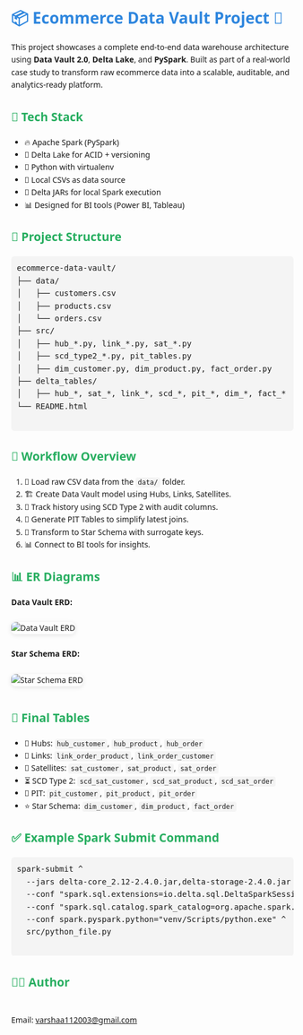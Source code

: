 <!DOCTYPE html>
<html lang="en">
<head>
  <meta charset="UTF-8" />
  <title>Ecommerce Data Vault 🚀</title>
  <style>
    body {
      font-family: 'Segoe UI', sans-serif;
      background-color: #fdfdfd;
      padding: 2em;
      line-height: 1.6;
    }
    h1 {
      color: #2e86de;
    }
    h2 {
      color: #27ae60;
    }
    code {
      background: #f4f4f4;
      padding: 2px 4px;
      border-radius: 4px;
    }
    pre {
      background: #f4f4f4;
      padding: 10px;
      overflow-x: auto;
      border-radius: 6px;
    }
    img {
      max-width: 100%;
      border-radius: 8px;
      margin: 10px 0;
      box-shadow: 0 2px 8px rgba(0,0,0,0.1);
    }
  </style>
</head>
<body>

  <h1>📦 Ecommerce Data Vault Project 🚀</h1>

  <p>
    This project showcases a complete end-to-end data warehouse architecture using <strong>Data Vault 2.0</strong>, 
    <strong>Delta Lake</strong>, and <strong>PySpark</strong>. Built as part of a real-world case study to transform raw ecommerce data into a scalable, auditable, and analytics-ready platform.
  </p>

  <h2>🧰 Tech Stack</h2>
  <ul>
    <li>🔥 Apache Spark (PySpark)</li>
    <li>🧊 Delta Lake for ACID + versioning</li>
    <li>🐍 Python with virtualenv</li>
    <li>📁 Local CSVs as data source</li>
    <li>🧪 Delta JARs for local Spark execution</li>
    <li>📊 Designed for BI tools (Power BI, Tableau)</li>
  </ul>

  <h2>📁 Project Structure</h2>
  <pre>
ecommerce-data-vault/
├── data/
│   ├── customers.csv
│   ├── products.csv
│   └── orders.csv
├── src/
│   ├── hub_*.py, link_*.py, sat_*.py
│   ├── scd_type2_*.py, pit_tables.py
│   ├── dim_customer.py, dim_product.py, fact_order.py
├── delta_tables/
│   ├── hub_*, sat_*, link_*, scd_*, pit_*, dim_*, fact_*
└── README.html
  </pre>

  <h2>🧠 Workflow Overview</h2>
  <ol>
    <li>🔽 Load raw CSV data from the <code>data/</code> folder.</li>
    <li>🏗️ Create Data Vault model using Hubs, Links, Satellites.</li>
    <li>📜 Track history using SCD Type 2 with audit columns.</li>
    <li>📌 Generate PIT Tables to simplify latest joins.</li>
    <li>🌟 Transform to Star Schema with surrogate keys.</li>
    <li>📊 Connect to BI tools for insights.</li>
  </ol>

  <h2>📊 ER Diagrams</h2>
  <p><strong>Data Vault ERD:</strong></p>
  <img src="https://raw.githubusercontent.com/your-username/your-repo/main/docs/datavault_erd.png" alt="Data Vault ERD">

  <p><strong>Star Schema ERD:</strong></p>
  <img src="https://raw.githubusercontent.com/your-username/your-repo/main/docs/star_erd.png" alt="Star Schema ERD">

  <h2>🏁 Final Tables</h2>
  <ul>
    <li>🔷 Hubs: <code>hub_customer</code>, <code>hub_product</code>, <code>hub_order</code></li>
    <li>🔗 Links: <code>link_order_product</code>, <code>link_order_customer</code></li>
    <li>📑 Satellites: <code>sat_customer</code>, <code>sat_product</code>, <code>sat_order</code></li>
    <li>⏳ SCD Type 2: <code>scd_sat_customer</code>, <code>scd_sat_product</code>, <code>scd_sat_order</code></li>
    <li>📌 PIT: <code>pit_customer</code>, <code>pit_product</code>, <code>pit_order</code></li>
    <li>⭐ Star Schema: <code>dim_customer</code>, <code>dim_product</code>, <code>fact_order</code></li>
  </ul>

  <h2>✅ Example Spark Submit Command</h2>
  <pre>
spark-submit ^
  --jars delta-core_2.12-2.4.0.jar,delta-storage-2.4.0.jar ^
  --conf "spark.sql.extensions=io.delta.sql.DeltaSparkSessionExtension" ^
  --conf "spark.sql.catalog.spark_catalog=org.apache.spark.sql.delta.catalog.DeltaCatalog" ^
  --conf spark.pyspark.python="venv/Scripts/python.exe" ^
  src/python_file.py
  </pre>

  <h2>👩‍💻 Author</h2>
  <p>
    <br>Email: <a href="mailto:varshaa112003@gmail.com">varshaa112003@gmail.com</a>
  </p>

</body>
</html>
